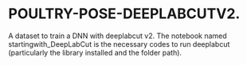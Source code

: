 # POULTRY-POSE-DEEPLABCUTV2.
A dataset to train a DNN with deeplabcut v2.
The notebook named startingwith_DeepLabCut is the necessary codes to run deeplabcut (particularly the library installed and the folder path).

